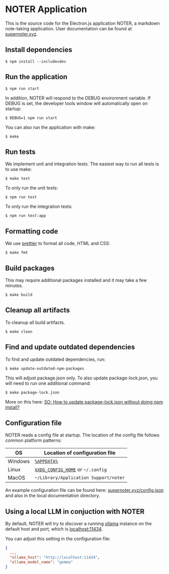 # NOTER Application

This is the source code for the Electron.js application NOTER, a markdown
note-taking application. User documentation can be found at
[supernoter.xyz](https://supernoter.xyz).

## Install dependencies

```
$ npm install --include=dev
```

## Run the application

```
$ npm run start
```

In addition, NOTER will respond to the DEBUG environment variable. If DEBUG is set, the developer tools window will automatically open on startup:

```
$ DEBUG=1 npm run start
```

You can also run the application with make:

```
$ make
```

## Run tests

We implement unit and integration tests. The easiest way to run all tests is to use make:

```
$ make test
```

To only run the unit tests:

```
$ npm run test
```

To only run the integration tests:

```
$ npm run test:app
```

## Formatting code

We use [prettier](https://prettier.io/) to format all code, HTML and CSS:

```
$ make fmt
```

## Build packages

This may require additional packages installed and it may take a few minutes.

```
$ make build
```

## Cleanup all artifacts

To cleanup all build artifacts.

```
$ make clean
```

## Find and update outdated dependencies

To find and update outdated dependencies, run:

```
$ make update-outdated-npm-packages
```

This will adjust package.json only. To also update package-lock.json, you will need to run one additional command:

```
$ make package-lock.json
```

More on this here: [SO: How to update package-lock.json without doing npm install?](https://stackoverflow.com/a/16074029/89391)

## Configuration file

NOTER reads a config file at startup. The location of the config file follows common platform patterns:

| OS      | Location of configuration file        |
|---------|---------------------------------------|
| Windows | [`%APPDATA%`](https://superuser.com/questions/632891/what-is-appdata)                          |
| Linux   | [`$XDG_CONFIG_HOME`](https://wiki.archlinux.org/title/XDG_Base_Directory) or `~/.config`     |
| MacOS   | `~/Library/Application Support/noter` |

An example configuration file can be found here:
[supernoter.xyz/config.json](https://supernoter.xyz/config.json) and also in
the local documentation directory.

## Using a local LLM in conjuction with NOTER

By default, NOTER will try to discover a running [ollama](https://ollama.com)
instance on the default host and port, which is
[localhost:11434](http://localhost:11434).

You can adjust this setting in the configuration file:

```json
{
  ...
  "ollama_host": "http://localhost:11434",
  "ollama_model_name": "gemma"
}

